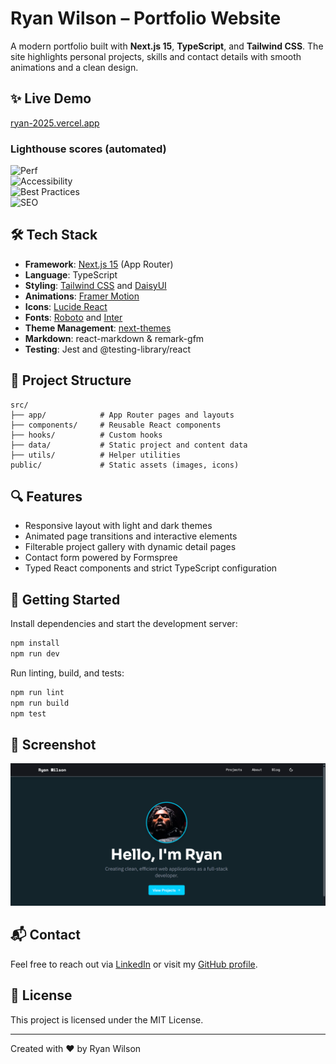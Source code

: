 # Ryan Wilson – Portfolio Website

A modern portfolio built with **Next.js 15**, **TypeScript**, and **Tailwind CSS**. The site highlights personal projects, skills and contact details with smooth animations and a clean design.

## ✨ Live Demo

[ryan-2025.vercel.app](https://ryan-2025.vercel.app)

### Lighthouse scores (automated)

![Perf](https://raw.githubusercontent.com/RW2023/ryan-2025/main/badges/lighthouse_performance.svg)  
![Accessibility](https://raw.githubusercontent.com/RW2023/ryan-2025/main/badges/lighthouse_accessibility.svg)  
![Best Practices](https://raw.githubusercontent.com/RW2023/ryan-2025/main/badges/lighthouse_best-practices.svg)  
![SEO](https://raw.githubusercontent.com/RW2023/ryan-2025/main/badges/lighthouse_seo.svg)



## 🛠️ Tech Stack

- **Framework**: [Next.js 15](https://nextjs.org/) (App Router)
- **Language**: TypeScript
- **Styling**: [Tailwind CSS](https://tailwindcss.com/) and [DaisyUI](https://daisyui.com/)
- **Animations**: [Framer Motion](https://www.framer.com/motion/)
- **Icons**: [Lucide React](https://lucide.dev/)
- **Fonts**: [Roboto](https://fonts.google.com/specimen/Roboto) and [Inter](https://fonts.google.com/specimen/Inter)
- **Theme Management**: [next-themes](https://github.com/pacocoursey/next-themes)
- **Markdown**: react-markdown & remark-gfm
- **Testing**: Jest and @testing-library/react

## 📁 Project Structure

```text
src/
├── app/            # App Router pages and layouts
├── components/     # Reusable React components
├── hooks/          # Custom hooks
├── data/           # Static project and content data
├── utils/          # Helper utilities
public/             # Static assets (images, icons)
```

## 🔍 Features

- Responsive layout with light and dark themes
- Animated page transitions and interactive elements
- Filterable project gallery with dynamic detail pages
- Contact form powered by Formspree
- Typed React components and strict TypeScript configuration

## 🚀 Getting Started

Install dependencies and start the development server:

```bash
npm install
npm run dev
```

Run linting, build, and tests:

```bash
npm run lint
npm run build
npm test
```

## 📸 Screenshot

![Homepage screenshot](public/portfolioDark.png)

## 📬 Contact

Feel free to reach out via [LinkedIn](https://www.linkedin.com/in/ryan-e-wilson/) or visit my [GitHub profile](https://github.com/RW2023).

## 📄 License

This project is licensed under the MIT License.

---
Created with ❤️ by Ryan Wilson
